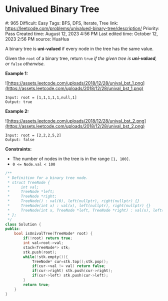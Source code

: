 # Univalued Binary Tree

#: 965
Difficult: Easy
Tags: BFS, DFS, Iterate, Tree
link: https://leetcode.com/problems/univalued-binary-tree/description/
Priority: Pass
Created time: August 12, 2023 4:56 PM
Last edited time: October 12, 2023 2:56 PM
source: HuaHua

A binary tree is **uni-valued** if every node in the tree has the same value.

Given the `root` of a binary tree, return `true` *if the given tree is **uni-valued**, or* `false` *otherwise.*

**Example 1:**

![https://assets.leetcode.com/uploads/2018/12/28/unival_bst_1.png](https://assets.leetcode.com/uploads/2018/12/28/unival_bst_1.png)

```
Input: root = [1,1,1,1,1,null,1]
Output: true

```

**Example 2:**

![https://assets.leetcode.com/uploads/2018/12/28/unival_bst_2.png](https://assets.leetcode.com/uploads/2018/12/28/unival_bst_2.png)

```
Input: root = [2,2,2,5,2]
Output: false

```

**Constraints:**

- The number of nodes in the tree is in the range `[1, 100]`.
- `0 <= Node.val < 100`

```cpp
/**
 * Definition for a binary tree node.
 * struct TreeNode {
 *     int val;
 *     TreeNode *left;
 *     TreeNode *right;
 *     TreeNode() : val(0), left(nullptr), right(nullptr) {}
 *     TreeNode(int x) : val(x), left(nullptr), right(nullptr) {}
 *     TreeNode(int x, TreeNode *left, TreeNode *right) : val(x), left(left), right(right) {}
 * };
 */
class Solution {
public:
    bool isUnivalTree(TreeNode* root) {
        if(!root) return true;
        int val=root->val;
        stack<TreeNode*> stk;
        stk.push(root);
        while(!stk.empty()){
            TreeNode* cur=stk.top();stk.pop();
            if(cur->val != val) return false;
            if(cur->right) stk.push(cur->right);
            if(cur->left) stk.push(cur->left);
        }
        return true;
    }
}
```